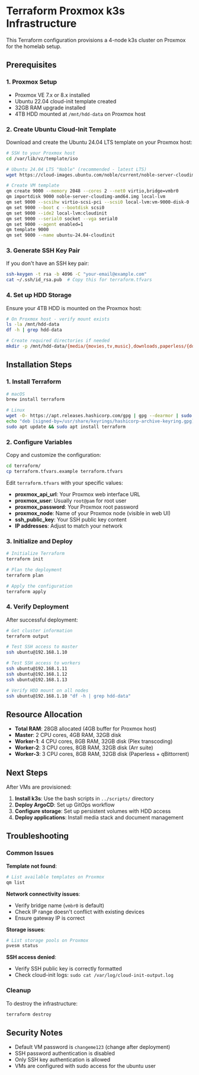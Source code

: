 # Terraform Proxmox k3s Infrastructure

This Terraform configuration provisions a 4-node k3s cluster on Proxmox for the homelab setup.

## Prerequisites

### 1. Proxmox Setup
- Proxmox VE 7.x or 8.x installed
- Ubuntu 22.04 cloud-init template created
- 32GB RAM upgrade installed
- 4TB HDD mounted at `/mnt/hdd-data` on Proxmox host

### 2. Create Ubuntu Cloud-Init Template

Download and create the Ubuntu 24.04 LTS template on your Proxmox host:

```bash
# SSH to your Proxmox host
cd /var/lib/vz/template/iso

# Ubuntu 24.04 LTS "Noble" (recommended - latest LTS)
wget https://cloud-images.ubuntu.com/noble/current/noble-server-cloudimg-amd64.img

# Create VM template
qm create 9000 --memory 2048 --cores 2 --net0 virtio,bridge=vmbr0
qm importdisk 9000 noble-server-cloudimg-amd64.img local-lvm
qm set 9000 --scsihw virtio-scsi-pci --scsi0 local-lvm:vm-9000-disk-0
qm set 9000 --boot c --bootdisk scsi0
qm set 9000 --ide2 local-lvm:cloudinit
qm set 9000 --serial0 socket --vga serial0
qm set 9000 --agent enabled=1
qm template 9000
qm set 9000 --name ubuntu-24.04-cloudinit
```

### 3. Generate SSH Key Pair

If you don't have an SSH key pair:

```bash
ssh-keygen -t rsa -b 4096 -C "your-email@example.com"
cat ~/.ssh/id_rsa.pub  # Copy this for terraform.tfvars
```

### 4. Set up HDD Storage

Ensure your 4TB HDD is mounted on the Proxmox host:

```bash
# On Proxmox host - verify mount exists
ls -la /mnt/hdd-data
df -h | grep hdd-data

# Create required directories if needed
mkdir -p /mnt/hdd-data/{media/{movies,tv,music},downloads,paperless/{documents,consume,export},config/backups,arr-data}
```

## Installation Steps

### 1. Install Terraform

```bash
# macOS
brew install terraform

# Linux
wget -O- https://apt.releases.hashicorp.com/gpg | gpg --dearmor | sudo tee /usr/share/keyrings/hashicorp-archive-keyring.gpg
echo "deb [signed-by=/usr/share/keyrings/hashicorp-archive-keyring.gpg] https://apt.releases.hashicorp.com $(lsb_release -cs) main" | sudo tee /etc/apt/sources.list.d/hashicorp.list
sudo apt update && sudo apt install terraform
```

### 2. Configure Variables

Copy and customize the configuration:

```bash
cd terraform/
cp terraform.tfvars.example terraform.tfvars
```

Edit `terraform.tfvars` with your specific values:

- **proxmox_api_url**: Your Proxmox web interface URL
- **proxmox_user**: Usually `root@pam` for root user
- **proxmox_password**: Your Proxmox root password
- **proxmox_node**: Name of your Proxmox node (visible in web UI)
- **ssh_public_key**: Your SSH public key content
- **IP addresses**: Adjust to match your network

### 3. Initialize and Deploy

```bash
# Initialize Terraform
terraform init

# Plan the deployment
terraform plan

# Apply the configuration
terraform apply
```

### 4. Verify Deployment

After successful deployment:

```bash
# Get cluster information
terraform output

# Test SSH access to master
ssh ubuntu@192.168.1.10

# Test SSH access to workers
ssh ubuntu@192.168.1.11
ssh ubuntu@192.168.1.12
ssh ubuntu@192.168.1.13

# Verify HDD mount on all nodes
ssh ubuntu@192.168.1.10 "df -h | grep hdd-data"
```

## Resource Allocation

- **Total RAM**: 28GB allocated (4GB buffer for Proxmox host)
- **Master**: 2 CPU cores, 4GB RAM, 32GB disk
- **Worker-1**: 4 CPU cores, 8GB RAM, 32GB disk (Plex transcoding)
- **Worker-2**: 3 CPU cores, 8GB RAM, 32GB disk (Arr suite)
- **Worker-3**: 3 CPU cores, 8GB RAM, 32GB disk (Paperless + qBittorrent)

## Next Steps

After VMs are provisioned:

1. **Install k3s**: Use the bash scripts in `../scripts/` directory
2. **Deploy ArgoCD**: Set up GitOps workflow
3. **Configure storage**: Set up persistent volumes with HDD access
4. **Deploy applications**: Install media stack and document management

## Troubleshooting

### Common Issues

**Template not found**:
```bash
# List available templates on Proxmox
qm list
```

**Network connectivity issues**:
- Verify bridge name (`vmbr0` is default)
- Check IP range doesn't conflict with existing devices
- Ensure gateway IP is correct

**Storage issues**:
```bash
# List storage pools on Proxmox
pvesm status
```

**SSH access denied**:
- Verify SSH public key is correctly formatted
- Check cloud-init logs: `sudo cat /var/log/cloud-init-output.log`

### Cleanup

To destroy the infrastructure:

```bash
terraform destroy
```

## Security Notes

- Default VM password is `changeme123` (change after deployment)
- SSH password authentication is disabled
- Only SSH key authentication is allowed
- VMs are configured with sudo access for the ubuntu user